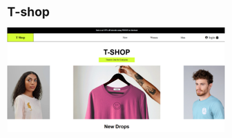 <h1> T-shop</h1>
<a href="https://t-shopp.netlify.app/"><img src="https://github.com/SwapnilPatil222/SP-CSS/blob/903587f792c35de73fa99268d07dc941633828e2/T-shop.png"></a>
